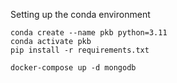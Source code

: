 Setting up the conda environment

```
conda create --name pkb python=3.11
conda activate pkb
pip install -r requirements.txt
```

```commandline
docker-compose up -d mongodb
```